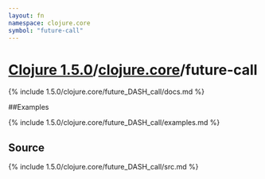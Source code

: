 ```yaml
---
layout: fn
namespace: clojure.core
symbol: "future-call"
---
```


# [Clojure 1.5.0](../../)/[clojure.core](../)/future-call

{% include 1.5.0/clojure.core/future_DASH_call/docs.md %}

##Examples

{% include 1.5.0/clojure.core/future_DASH_call/examples.md %}
## Source
{% include 1.5.0/clojure.core/future_DASH_call/src.md %}

